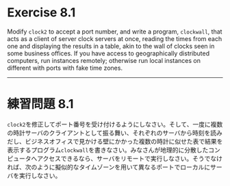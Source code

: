 # Exercise 8.1
Modify `clock2` to accept a port number, and write a program, `clockwall`, that acts as a client of server clock servers at once, reading the times from each one and displaying the results in a table, akin to the wall of clocks seen in some business offices. If you have access to geographically distributed computers, run instances remotely; otherwise run local instances on different with ports with fake time zones.

---
# 練習問題 8.1
`clock2`を修正してポート番号を受け付けるようにしなさい。そして、一度に複数の時計サーバのクライアントとして振る舞い、それぞれのサーバから時刻を読みだし、ビジネスオフィスで見かける壁にかかった複数の時計に似せた表で結果を表示するプログラム`clockwall`を書きなさい。みなさんが地理的に分散したコンピュータへアクセスできるなら、サーバをリモートで実行しなさい。そうでなければ、次のように擬似的なタイムゾーンを用いて異なるポートでローカルにサーバを実行しなさい。
